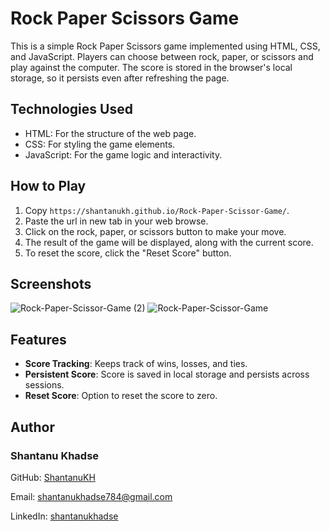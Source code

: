 # Rock Paper Scissors Game

This is a simple Rock Paper Scissors game implemented using HTML, CSS, and JavaScript. Players can choose between rock, paper, or scissors and play against the computer. The score is stored in the browser's local storage, so it persists even after refreshing the page.

## Technologies Used
 - HTML: For the structure of the web page.
 - CSS: For styling the game elements.
 - JavaScript: For the game logic and interactivity.

## How to Play

1. Copy `https://shantanukh.github.io/Rock-Paper-Scissor-Game/`.
2. Paste the url in new tab in your web browse.
3. Click on the rock, paper, or scissors button to make your move.
4. The result of the game will be displayed, along with the current score.
5. To reset the score, click the "Reset Score" button.

## Screenshots

![Rock-Paper-Scissor-Game (2)](https://github.com/ShantanuKH/Rock-Paper-Scissor-Game/assets/99231251/6b83e278-93b7-4d59-8832-b61745aabe0a)
![Rock-Paper-Scissor-Game](https://github.com/ShantanuKH/Rock-Paper-Scissor-Game/assets/99231251/12ea311c-afda-4057-a37f-987b1ecad363)


## Features

- **Score Tracking**: Keeps track of wins, losses, and ties.
- **Persistent Score**: Score is saved in local storage and persists across sessions.
- **Reset Score**: Option to reset the score to zero.

## Author

  ### Shantanu Khadse
  GitHub: [ShantanuKH](https://github.com/ShantanuKH)
  
  Email: shantanukhadse784@gmail.com  
  
  LinkedIn: [shantanukhadse](https://www.linkedin.com/in/shantanu-khadse-a62585230/)
